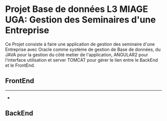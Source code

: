 # Projet Base de données L3 MIAGE UGA: Gestion des Seminaires d'une Entreprise
Ce Projet consiste à faire une application de gestion des seminaire d'une Entreprise avec Oracle comme système de gestion de Base de données, du JAVA pour la gestion du côté metier de l'application, ANGULAR2 pour l'interface utilisation et server TOMCAT pour gérer le lien entre le BackEnd et le FrontEnd.

## FrontEnd
***
*

## BackEnd
